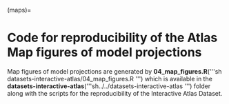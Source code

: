 (maps)=
# Code for reproducibility of the Atlas Map figures of model projections

Map figures of model projections are generated by **04_map_figures.R**('''sh datasets-interactive-atlas/04_map_figures.R ''') which is available in the **datasets-interactive-atlas**('''sh../../datasets-interactive-atlas ''') folder along with the scripts for the reproducibility of the Interactive Atlas Dataset.

<script src="https://utteranc.es/client.js"
        repo="SantanderMetGroup/ATLAS"
        issue-term="pathname"
        theme="preferred-color-scheme"
        crossorigin="anonymous"
        async>
</script>